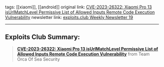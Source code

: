 tags:  [[xiaomi]], [[android]]
original link:  [CVE-2023-26322: Xiaomi Pro 13 isUrlMatchLevel Permissive List of Allowed Inputs Remote Code Execution Vulnerability](https://www.zerodayinitiative.com/advisories/ZDI-24-417/?ref=blog.exploits.club)
newsletter link: [exploits.club Weekly Newsletter 19](https://blog.exploits.club/exploits-club-weekly-newsletter-19/)

---
## Exploits Club Summary:
> [**CVE-2023-26322: Xiaomi Pro 13 isUrlMatchLevel Permissive List of Allowed Inputs Remote Code Execution Vulnerability**](https://www.zerodayinitiative.com/advisories/ZDI-24-417/?ref=blog.exploits.club) from Team Orca Of Sea Security
